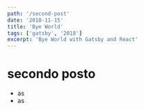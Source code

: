 ```yaml
---
path: '/second-post'
date: '2018-11-15'
title: 'Bye World'
tags: ['gatsby', '2018']
excerpt: 'Bye World with Gatsby and React'
---
```


# secondo posto
* as
* as 